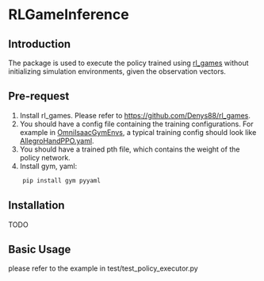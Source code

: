 # RLGameInference

## Introduction
The package is used to execute the policy trained using [rl_games](https://github.com/Denys88/rl_games) without initializing simulation environments, given the observation vectors.

## Pre-request
1. Install rl_games. Please refer to https://github.com/Denys88/rl_games.
2. You should have a config file containing the training configurations. For example in [OmniIsaacGymEnvs](https://github.com/NVIDIA-Omniverse/OmniIsaacGymEnvs), a typical training config should look like [AllegroHandPPO.yaml](https://github.com/NVIDIA-Omniverse/OmniIsaacGymEnvs/blob/main/omniisaacgymenvs/cfg/train/AllegroHandPPO.yaml).
3. You should have a trained pth file, which contains the weight of the policy network.
4. Install gym, yaml:
```bash
    pip install gym pyyaml
```

## Installation
TODO

## Basic Usage
please refer to the example in test/test_policy_executor.py
